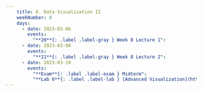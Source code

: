 ```yaml
---
    title: 8. Data Visualization II
    weekNumber: 8
    days:
      - date: 2023-03-06
        events:
          "**20**{: .label .label-gray } Week 8 Lecture 1":
      - date: 2023-03-08
        events:
          "**21**{: .label .label-gray } Week 8 Lecture 2":
      - date: 2023-03-10
        events:
          "**Exam**{: .label .label-exam } Midterm": 
          "**Lab 6**{: .label .label-lab } [Advanced Visualization](https://datahub.berkeley.edu/)":
---
```

